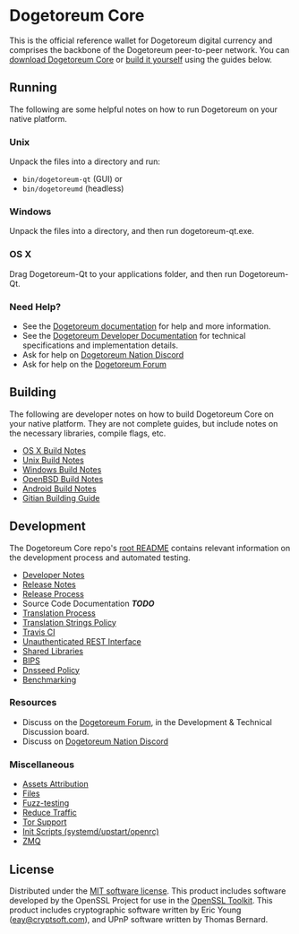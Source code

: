 Dogetoreum Core
==========

This is the official reference wallet for Dogetoreum digital currency and comprises the backbone of the Dogetoreum peer-to-peer network. You can [download Dogetoreum Core](https://www.dogetoreum.org/downloads/) or [build it yourself](#building) using the guides below.

Running
---------------------
The following are some helpful notes on how to run Dogetoreum on your native platform.

### Unix

Unpack the files into a directory and run:

- `bin/dogetoreum-qt` (GUI) or
- `bin/dogetoreumd` (headless)

### Windows

Unpack the files into a directory, and then run dogetoreum-qt.exe.

### OS X

Drag Dogetoreum-Qt to your applications folder, and then run Dogetoreum-Qt.

### Need Help?

* See the [Dogetoreum documentation](https://docs.dogetoreum.org)
for help and more information.
* See the [Dogetoreum Developer Documentation](https://dogetoreum-docs.github.io/) 
for technical specifications and implementation details.
* Ask for help on [Dogetoreum Nation Discord](http://dogetoreumchat.org)
* Ask for help on the [Dogetoreum Forum](https://dogetoreum.org/forum)

Building
---------------------
The following are developer notes on how to build Dogetoreum Core on your native platform. They are not complete guides, but include notes on the necessary libraries, compile flags, etc.

- [OS X Build Notes](build-osx.md)
- [Unix Build Notes](build-unix.md)
- [Windows Build Notes](build-windows.md)
- [OpenBSD Build Notes](build-openbsd.md)
- [Android Build Notes](build-android.md)
- [Gitian Building Guide](gitian-building.md)

Development
---------------------
The Dogetoreum Core repo's [root README](/README.md) contains relevant information on the development process and automated testing.

- [Developer Notes](developer-notes.md)
- [Release Notes](release-notes.md)
- [Release Process](release-process.md)
- Source Code Documentation ***TODO***
- [Translation Process](translation_process.md)
- [Translation Strings Policy](translation_strings_policy.md)
- [Travis CI](travis-ci.md)
- [Unauthenticated REST Interface](REST-interface.md)
- [Shared Libraries](shared-libraries.md)
- [BIPS](bips.md)
- [Dnsseed Policy](dnsseed-policy.md)
- [Benchmarking](benchmarking.md)

### Resources
* Discuss on the [Dogetoreum Forum](https://dogetoreum.org/forum), in the Development & Technical Discussion board.
* Discuss on [Dogetoreum Nation Discord](http://dogetoreumchat.org)

### Miscellaneous
- [Assets Attribution](assets-attribution.md)
- [Files](files.md)
- [Fuzz-testing](fuzzing.md)
- [Reduce Traffic](reduce-traffic.md)
- [Tor Support](tor.md)
- [Init Scripts (systemd/upstart/openrc)](init.md)
- [ZMQ](zmq.md)

License
---------------------
Distributed under the [MIT software license](/COPYING).
This product includes software developed by the OpenSSL Project for use in the [OpenSSL Toolkit](https://www.openssl.org/). This product includes
cryptographic software written by Eric Young ([eay@cryptsoft.com](mailto:eay@cryptsoft.com)), and UPnP software written by Thomas Bernard.
